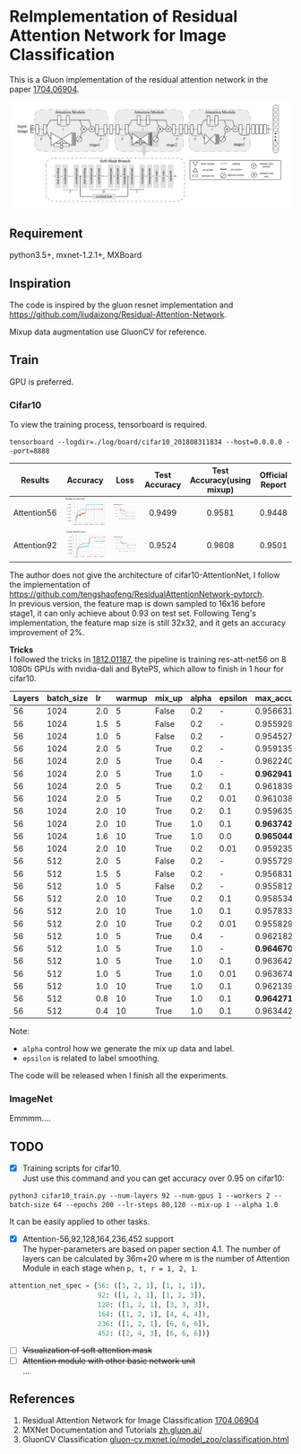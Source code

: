 # ReImplementation of Residual Attention Network for Image Classification
This is a Gluon implementation of the residual attention network in the paper [1704.06904](https://arxiv.org/abs/1704.06904).

<img src="data/figure2.png"/>

## Requirement
python3.5+, mxnet-1.2.1+, MXBoard

## Inspiration
The code is inspired by the gluon resnet implementation and https://github.com/liudaizong/Residual-Attention-Network.

Mixup data augmentation use GluonCV for reference.     

## Train
GPU is preferred.
### Cifar10
To view the training process, tensorboard is required.
 
```shell
tensorboard --logdir=./log/board/cifar10_201808311834 --host=0.0.0.0 --port=8888
```

|Results|Accuracy|Loss |Test Accuracy|Test Accuracy(using mixup)|Official Report|
|:---:  |:---:   |:---:|:---:        |:---:                     |:---:          |
|Attention56|<img src="data/cifar10-attention56-accuracy.png"/>|<img src="data/cifar10-attention56-loss.png"/>|0.9499|0.9581|0.9448|
|Attention92|<img src="data/cifar10-attention92-accuracy.png"/>|<img src="data/cifar10-attention92-loss.png"/>|0.9524|0.9608|0.9501|
   
The author does not give the architecture of cifar10-AttentionNet, 
I follow the implementation of https://github.com/tengshaofeng/ResidualAttentionNetwork-pytorch.  
In previous version, the feature map is down sampled to 16x16 before stage1, it can only achieve about 0.93 on test set. 
Following Teng's implementation, the feature map size is still 32x32, and it gets an accuracy improvement of 2%.

**Tricks**  
I followed the tricks in [1812.01187](https://arxiv.org/abs/1812.01187), 
the pipeline is training res-att-net56 on 8 1080ti GPUs with nvidia-dali and BytePS, 
which allow to finish in 1 hour for cifar10.

|Layers|batch_size|lr|warmup|mix_up|alpha|epsilon|max_accuracy|
|:---|:---|:---|:---|:---|:---|:---|:---|
|56| 1024|2.0|5|False|0.2|-|0.956631 |
|56| 1024|1.5|5|False|0.2|-|0.955929 |
|56| 1024|1.0|5|False|0.2|-|0.954527 |
|56| 1024|2.0|5|True|0.2|-|0.959135 |
|56| 1024|2.0|5|True|0.4|-|0.962240 |
|56| 1024|2.0|5|True|1.0|-|**0.962941** |
|56| 1024|2.0|5|True|0.2|0.1|0.961839 |
|56| 1024|2.0|5|True|0.2|0.01|0.961038 |
|56| 1024|2.0|10|True|0.2|0.1|0.959635 |
|56| 1024|2.0|10|True|1.0|0.1|**0.963742** |
|56| 1024|1.6|10|True|1.0|0.0|**0.965044** |
|56| 1024|2.0|10|True|0.2|0.01|0.959235 |
|56| 512|2.0|5|False|0.2|-|0.955729 |
|56| 512|1.5|5|False|0.2|-|0.956831 |
|56| 512|1.0|5|False|0.2|-|0.955812 |
|56| 512|2.0|10|True|0.2|0.1|0.958534 |
|56| 512|2.0|10|True|1.0|0.1|0.957833 |
|56| 512|2.0|10|True|0.2|0.01|0.955829 |
|56| 512|1.0|5|True|0.4|-|0.962182 |
|56| 512|1.0|5|True|1.0|-|**0.964670** |
|56| 512|1.0|5|True|1.0|0.1|0.963642 |
|56| 512|1.0|5|True|1.0|0.01|0.963674 |
|56| 512|1.0|10|True|1.0|0.1|0.962139 |
|56| 512|0.8|10|True|1.0|0.1|**0.964271** |
|56| 512|0.4|10|True|1.0|0.1|0.963442 |

Note:
- `alpha` control how we generate the mix up data and label.
- `epsilon` is related to label smoothing.

The code will be released when I finish all the experiments.

### ImageNet
Emmmm....

## TODO
- [x] Training scripts for cifar10.  
Just use this command and you can get accuracy over 0.95 on cifar10:  
```shell
python3 cifar10_train.py --num-layers 92 --num-gpus 1 --workers 2 --batch-size 64 --epochs 200 --lr-steps 80,120 --mix-up 1 --alpha 1.0
```
It can be easily applied to other tasks.

- [x] Attention-56,92,128,164,236,452 support  
The hyper-parameters are based on paper section 4.1. The number of layers can be calculated by 36m+20 
where m is the number of Attention Module in each stage when `p, t, r = 1, 2, 1`.
```python
attention_net_spec = {56: ([1, 2, 1], [1, 1, 1]),
                      92: ([1, 2, 1], [1, 2, 3]),
                      128: ([1, 2, 1], [3, 3, 3]),
                      164: ([1, 2, 1], [4, 4, 4]),
                      236: ([1, 2, 1], [6, 6, 6]),
                      452: ([2, 4, 3], [6, 6, 6])}
``` 
- [ ] ~~Visualization of soft attention mask~~
- [ ] ~~Attention module with other basic network unit~~  
...

## References
1. Residual Attention Network for Image Classification [1704.06904](https://arxiv.org/abs/1704.06904)
1. MXNet Documentation and Tutorials [zh.gluon.ai/](http://zh.gluon.ai/)
1. GluonCV Classification [gluon-cv.mxnet.io/model_zoo/classification.html](https://gluon-cv.mxnet.io/model_zoo/classification.html)
